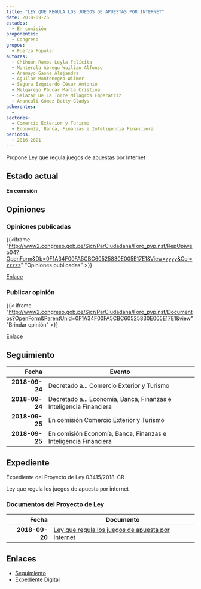 ```yaml
---
title: "LEY QUE REGULA LOS JUEGOS DE APUESTAS POR INTERNET"
date: 2018-09-25
estados: 
  - En comisión
proponentes: 
  - Congreso
grupos: 
  - Fuerza Popular
autores: 
  - Chihuán Ramos Leyla Felícita
  - Monterola Abregu Wuilian Alfonso
  - Aramayo Gaona Alejandra
  - Aguilar Montenegro Wilmer
  - Segura Izquierdo César Antonio
  - Melgarejo Páucar María Cristina
  - Salazar De La Torre Milagros Emperatriz
  - Ananculi Gómez Betty Gladys
adherentes: 
  - 
sectores: 
  - Comercio Exterior y Turismo
  - Economía, Banca, Finanzas e Inteligencia Financiera
periodos: 
  - 2016-2021
---
```


Propone Ley que regula juegos de apuestas por Internet


## Estado actual

**En comisión**

## Opiniones

### Opiniones publicadas

{{<iframe "http://www2.congreso.gob.pe/Sicr/ParCiudadana/Foro_pvp.nsf/RepOpiweb04?OpenForm&Db=0F1A34F00FA5CBC60525830E005E17E1&View=yyyy&Col=zzzzz" "Opiniones publicadas" >}}

[Enlace](http://www2.congreso.gob.pe/Sicr/ParCiudadana/Foro_pvp.nsf/RepOpiweb04?OpenForm&Db=0F1A34F00FA5CBC60525830E005E17E1&View=yyyy&Col=zzzzz)
### Publicar opinión

{{< iframe "http://www2.congreso.gob.pe/Sicr/ParCiudadana/Foro_pvp.nsf/Documentos?OpenForm&ParentUnid=0F1A34F00FA5CBC60525830E005E17E1&view" "Brindar opinión" >}}

[Enlace](http://www2.congreso.gob.pe/Sicr/ParCiudadana/Foro_pvp.nsf/Documentos?OpenForm&ParentUnid=0F1A34F00FA5CBC60525830E005E17E1&view)

## Seguimiento

| Fecha | Evento |
|------:|--------|
| **2018-09-24** | Decretado a... Comercio Exterior y Turismo|
| **2018-09-24** | Decretado a... Economía, Banca, Finanzas e Inteligencia Financiera|
| **2018-09-25** | En comisión Comercio Exterior y Turismo|
| **2018-09-25** | En comisión Economía, Banca, Finanzas e Inteligencia Financiera|


## Expediente

Expediente del Proyecto de Ley 03415/2018-CR

Ley que regula los juegos de apuesta por internet


### Documentos del Proyecto de Ley

| Fecha | Documento |
|------:|--------|
| **2018-09-20** | [Ley que regula los juegos de apuesta por internet](http://www.leyes.congreso.gob.pe/Documentos/2016_2021/Proyectos_de_Ley_y_de_Resoluciones_Legislativas/PL0341520180920.pdf) |

## Enlaces 

- [Seguimiento](http://www2.congreso.gob.pe/Sicr/TraDocEstProc/CLProLey2016.nsf/f7fff46988ca05b1052578e100829cc7/eeb7b17ee2bd63cc0525830e0060d4a5?OpenDocument)
- [Expediente Digital](http://www2.congreso.gob.pe/Sicr/TraDocEstProc/CLProLey2016.nsf/f7fff46988ca05b1052578e100829cc7/eeb7b17ee2bd63cc0525830e0060d4a5?OpenDocument&Click=05257FB7005EB655.eb71d0cf91d8294e05256cdf006b5706/$Body/0.1C6C)
